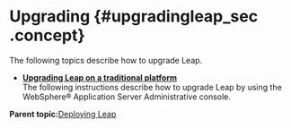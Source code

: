 # Upgrading {#upgradingleap_sec .concept}

The following topics describe how to upgrade Leap.

-   **[Upgrading Leap on a traditional platform](in_upgrading.md)**  
The following instructions describe how to upgrade Leap by using the WebSphere® Application Server Administrative console.

**Parent topic:**[Deploying Leap](in_overview.md)

